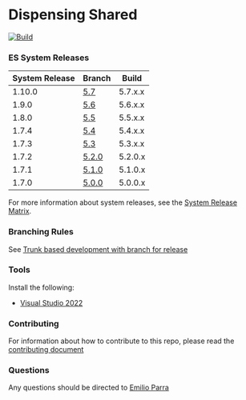 # Dispensing Shared

[![Build](https://jenkins-pyxis.proxy.bddevops.io/buildStatus/icon?job=bd-pyxis/dispensing-shared/main&subject=Build%205.8.0-main.${buildNumber})](https://jenkins-pyxis.proxy.bddevops.io/job/bd-pyxis/job/dispensing-shared/job/main/)

### ES System Releases
| System Release  | Branch  | Build   |
|-----------------|---------|---------|
| 1.10.0           | [5.7](https://github.com/bd-pyxis/dispensing-shared/tree/5.7) | 5.7.x.x |
| 1.9.0           | [5.6](https://github.com/bd-pyxis/dispensing-shared/tree/5.6) | 5.6.x.x |
| 1.8.0           | [5.5](https://github.com/bd-pyxis/dispensing-shared/tree/5.5) | 5.5.x.x |
| 1.7.4           | [5.4](https://github.com/bd-pyxis/dispensing-shared/tree/5.4) | 5.4.x.x |
| 1.7.3           | [5.3](https://github.com/bd-pyxis/dispensing-shared/tree/5.3) | 5.3.x.x |
| 1.7.2           | [5.2.0](https://github.com/bd-pyxis/dispensing-shared/tree/5.2.0) | 5.2.0.x |
| 1.7.1           | [5.1.0](https://github.com/bd-pyxis/dispensing-shared/tree/5.1.0) | 5.1.0.x |
| 1.7.0           | [5.0.0](https://github.com/bd-pyxis/dispensing-shared/tree/5.0.0) | 5.0.0.x |

For more information about system releases, see the [System Release Matrix](https://github.com/bd-pyxis/derp/wiki/System-Release-Matrix).

### Branching Rules
See [Trunk based development with branch for release](https://bddevops.atlassian.net/wiki/spaces/ES/pages/202276997/Branching+Strategy#Trunk-based-development-with-branch-for-release)

### Tools

Install the following:

* [Visual Studio 2022](https://visualstudio.microsoft.com/vs/)

### Contributing

For information about how to contribute to this repo, please read the [contributing document](CONTRIBUTING.md)

### Questions

Any questions should be directed to [Emilio Parra](mailto:emilio.parra@bd.com)
